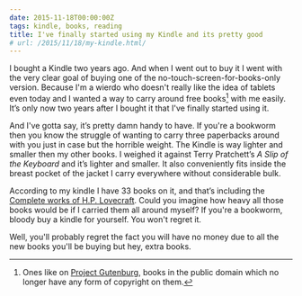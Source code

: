 ```yaml
---
date: 2015-11-18T00:00:00Z
tags: kindle, books, reading
title: I've finally started using my Kindle and its pretty good
# url: /2015/11/18/my-kindle.html/
---
```


I bought a Kindle two years ago. And when I went out to buy it I went with the very clear goal of buying one of the no-touch-screen-for-books-only version. Because I'm a wierdo who doesn't really like the idea of tablets even today and I wanted a way to carry around free books[^1] with me easily. It’s only now two years after I bought it that I've finally started using it.

And I've gotta say, it’s pretty damn handy to have. If you're a bookworm then you know the struggle of wanting to carry three paperbacks around with you just in case but the horrible weight. The Kindle is way lighter and smaller then my other books. I weighed it against Terry Pratchett’s *A Slip of the Keyboard* and it’s lighter and smaller. It also conveniently fits inside the breast pocket of the jacket I carry everywhere without considerable bulk.

According to my kindle I have 33 books on it, and that’s including the [Complete works of H.P. Lovecraft](http://arkhamarchivist.com/free-complete-lovecraft-ebook-nook-kindle/). Could you imagine how heavy all those books would be if I carried them all around myself? If you're a bookworm, bloody buy a kindle for yourself. You won't regret it.

Well, you'll probably regret the fact you will have no money due to all the new books you'll be buying but hey, extra books.

[^1]: Ones like on [Project Gutenburg](http://www.gutenberg.org/wiki/Main_Page), books in the public domain which no longer have any form of copyright on them.
